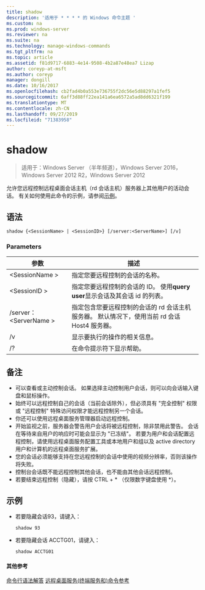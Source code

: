 ```yaml
---
title: shadow
description: '适用于 * * * * 的 Windows 命令主题 '
ms.custom: na
ms.prod: windows-server
ms.reviewer: na
ms.suite: na
ms.technology: manage-windows-commands
ms.tgt_pltfrm: na
ms.topic: article
ms.assetid: f81d9717-6883-4e14-9508-4b2a87e48ea7 Lizap
author: coreyp-at-msft
ms.author: coreyp
manager: dongill
ms.date: 10/16/2017
ms.openlocfilehash: cb2fad4b0a553e736755f2dc56e5d88297a1fef5
ms.sourcegitcommit: 6aff3d88ff22ea141a6ea6572a5ad8dd6321f199
ms.translationtype: MT
ms.contentlocale: zh-CN
ms.lasthandoff: 09/27/2019
ms.locfileid: "71383958"
---
```

# <a name="shadow"></a>shadow

>适用于：Windows Server （半年频道），Windows Server 2016，Windows Server 2012 R2，Windows Server 2012

允许您远程控制远程桌面会话主机（rd 会话主机）服务器上其他用户的活动会话。
有关如何使用此命令的示例，请参阅[示例](#BKMK_examples)。

## <a name="syntax"></a>语法
```
shadow {<SessionName> | <SessionID>} [/server:<ServerName>] [/v]
```

### <a name="parameters"></a>Parameters
|参数|描述|
|-------|--------|
|\<SessionName >|指定您要远程控制的会话的名称。|
|\<SessionID >|指定您要远程控制的会话的 ID。 使用**query user**显示会话及其会话 id 的列表。|
|/server： \<ServerName >|指定包含您要远程控制的会话的 rd 会话主机服务器。 默认情况下，使用当前 rd 会话 Host4 服务器。|
|/v|显示要执行的操作的相关信息。|
|/?|在命令提示符下显示帮助。|

## <a name="remarks"></a>备注
-   可以查看或主动控制会话。 如果选择主动控制用户会话，则可以向会话输入键盘和鼠标操作。
-   始终可以远程控制自己的会话（当前会话除外），但必须具有 "完全控制" 权限或 "远程控制" 特殊访问权限才能远程控制另一个会话。
-   你还可以使用远程桌面服务管理器启动远程控制。
-   开始监视之前，服务器会警告用户会话将被远程控制，除非禁用此警告。 会话在等待来自用户的响应时可能会显示为 "已冻结"。 若要为用户和会话配置远程控制，请使用远程桌面服务配置工具或本地用户和组以及 active directory 用户和计算机的远程桌面服务扩展。
-   您的会话必须能够支持在您远程控制的会话中使用的视频分辨率，否则该操作将失败。
-   控制台会话既不能远程控制其他会话，也不能由其他会话远程控制。
-   若要结束远程控制（隐藏），请按 CTRL + \* （仅限数字键盘使用 \*）。

## <a name="BKMK_examples"></a>示例
-   若要隐藏会话93，请键入：
    ```
    shadow 93
    ```
-   若要隐藏会话 ACCTG01，请键入：
    ```
    shadow ACCTG01
    ```

#### <a name="additional-references"></a>其他参考
[命令行语法解答](command-line-syntax-key.md)
[远程桌面服务&#40;终端服务和&#41;命令参考](remote-desktop-services-terminal-services-command-reference.md)
